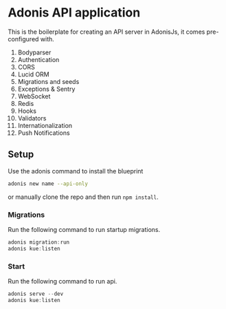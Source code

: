 # Adonis API application

This is the boilerplate for creating an API server in AdonisJs, it comes pre-configured with.

1. Bodyparser
2. Authentication
3. CORS
4. Lucid ORM
5. Migrations and seeds
6. Exceptions & Sentry
7. WebSocket
8. Redis
9. Hooks
10. Validators
11. Internationalization
12. Push Notifications

## Setup

Use the adonis command to install the blueprint

```bash
adonis new name --api-only
```

or manually clone the repo and then run `npm install`.


### Migrations

Run the following command to run startup migrations.

```js
adonis migration:run
adonis kue:listen
```

### Start

Run the following command to run api.

```js
adonis serve --dev
adonis kue:listen
```
